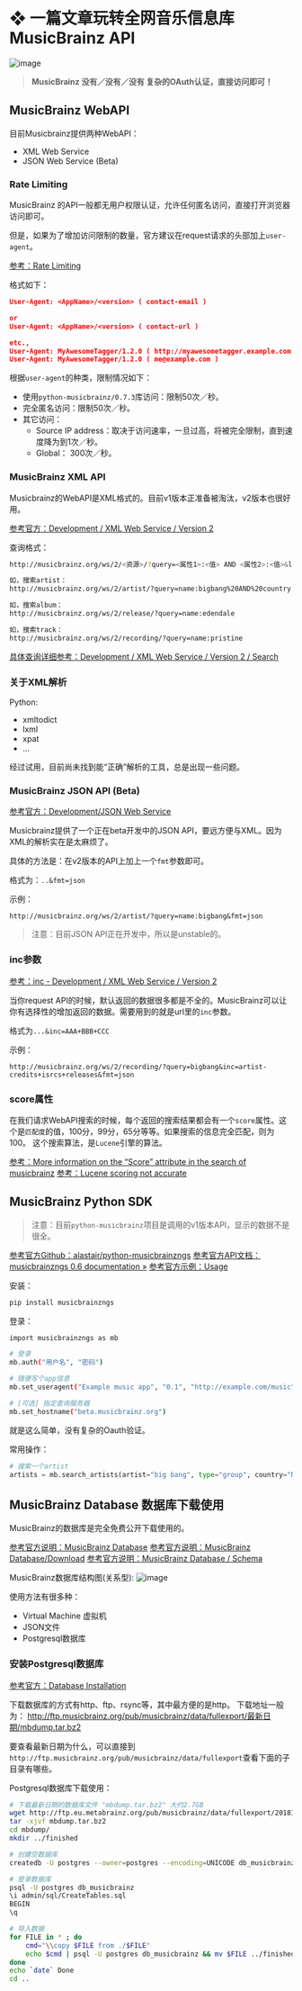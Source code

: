 # ❖ 一篇文章玩转全网音乐信息库MusicBrainz API

![image](https://user-images.githubusercontent.com/14041622/49683938-702adc00-fb07-11e8-9997-6cc62426bd20.png)

> **MusicBrainz 没有／没有／没有 复杂的OAuth认证，直接访问即可！**



## MusicBrainz WebAPI

目前Musicbrainz提供两种WebAPI：
- XML Web Service
- JSON Web Service (Beta)


### Rate Limiting

MusicBrainz 的API一般都无用户权限认证，允许任何匿名访问，直接打开浏览器访问即可。

但是，如果为了增加访问限制的数量，官方建议在request请求的头部加上`user-agent`。

[参考：Rate Limiting](https://musicbrainz.org/doc/XML_Web_Service/Rate_Limiting)

格式如下：
```json
User-Agent: <AppName>/<version> ( contact-email )

or 
User-Agent: <AppName>/<version> ( contact-url )

etc.,
User-Agent: MyAwesomeTagger/1.2.0 ( http://myawesometagger.example.com )
User-Agent: MyAwesomeTagger/1.2.0 ( me@example.com )
```

根据`user-agent`的种类，限制情况如下：
- 使用`python-musicbrainz/0.7.3`库访问：限制50次／秒。
- 完全匿名访问：限制50次／秒。
- 其它访问：
    - Source IP address：取决于访问速率，一旦过高，将被完全限制，直到速度降为到1次／秒。
    - Global： 300次／秒。



### MusicBrainz XML API

Musicbrainz的WebAPI是XML格式的。目前v1版本正准备被淘汰，v2版本也很好用。

[参考官方：Development / XML Web Service / Version 2](https://musicbrainz.org/doc/Development/XML_Web_Service/Version_2)

查询格式：
```sh
http://musicbrainz.org/ws/2/<资源>/?query=<属性1>:<值> AND <属性2>:<值>&limit=<显示数>

如，搜索artist：
http://musicbrainz.org/ws/2/artist/?query=name:bigbang%20AND%20country:NO&limit=10

如，搜索album：
http://musicbrainz.org/ws/2/release/?query=name:edendale

如，搜索track：
http://musicbrainz.org/ws/2/recording/?query=name:pristine
```

[具体查询详细参考：Development / XML Web Service / Version 2 / Search](https://musicbrainz.org/doc/Development/XML_Web_Service/Version_2/Search)


### 关于XML解析

Python:
- xmltodict
- lxml
- xpat
- ...

经过试用，目前尚未找到能“正确”解析的工具，总是出现一些问题。



### MusicBrainz JSON API (Beta)

[参考官方：Development/JSON Web Service](https://wiki.musicbrainz.org/Development/JSON_Web_Service)

Musicbrainz提供了一个正在beta开发中的JSON API，要远方便与XML。因为XML的解析实在是太麻烦了。

具体的方法是：在v2版本的API上加上一个`fmt`参数即可。

格式为：`..&fmt=json`

示例：
```
http://musicbrainz.org/ws/2/artist/?query=name:bigbang&fmt=json
```

> 注意：目前JSON API正在开发中，所以是unstable的。



### inc参数

[参考：inc - Development / XML Web Service / Version 2](https://musicbrainz.org/doc/Development/XML_Web_Service/Version_2#inc.3D_arguments_which_affect_subqueries)

当你request API的时候，默认返回的数据很多都是不全的。MusicBrainz可以让你有选择性的增加返回的数据。需要用到的就是url里的`inc`参数。

格式为`...&inc=AAA+BBB+CCC`

示例：
```
http://musicbrainz.org/ws/2/recording/?query=bigbang&inc=artist-credits+isrcs+releases&fmt=json
```


### score属性

在我们请求WebAPI搜索的时候，每个返回的搜索结果都会有一个`score`属性。这个是`匹配度`的值，100分，99分，65分等等。如果搜索的信息完全匹配，则为100。
这个搜索算法，是`Lucene`引擎的算法。

[参考：More information on the “Score” attribute in the search of musicbrainz](https://community.metabrainz.org/t/more-information-on-the-score-attribute-in-the-search-of-musicbrainz/105695)
[参考：Lucene scoring not accurate](https://community.metabrainz.org/t/lucene-scoring-not-accurate/199115)


## MusicBrainz Python SDK

> 注意：目前`python-musicbrainz`项目是调用的v1版本API，显示的数据不是很全。

[参考官方Github：alastair/python-musicbrainzngs](https://github.com/alastair/python-musicbrainzngs)
[参考官方API文档：musicbrainzngs 0.6 documentation »](https://python-musicbrainzngs.readthedocs.io/en/v0.6/api/#getting-data)
[参考官方示例：Usage](https://python-musicbrainzngs.readthedocs.io/en/v0.6/usage/)

安装：
```sh
pip install musicbrainzngs
```

登录：
```sh
import musicbrainzngs as mb

# 登录
mb.auth("用户名", "密码")

# 随便写个app信息
mb.set_useragent("Example music app", "0.1", "http://example.com/music")

# [可选] 指定查询服务器
mb.set_hostname("beta.musicbrainz.org")
```

就是这么简单，没有复杂的Oauth验证。


常用操作：
```py
# 搜索一个artist
artists = mb.search_artists(artist="big bang", type="group", country="Norway")
```



## MusicBrainz Database 数据库下载使用

MusicBrainz的数据库是完全免费公开下载使用的。

[参考官方说明：MusicBrainz Database](https://musicbrainz.org/doc/MusicBrainz_Database)
[参考官方说明：MusicBrainz Database/Download](https://wiki.musicbrainz.org/MusicBrainz_Database/Download)
[参考官方说明：MusicBrainz Database / Schema](https://musicbrainz.org/doc/MusicBrainz_Database/Schema)


MusicBrainz数据库结构图(关系型):
![image](https://user-images.githubusercontent.com/14041622/49684367-1d085780-fb0e-11e8-8e5c-3e0928d902e1.png)


使用方法有很多种：
- Virtual Machine 虚拟机
- JSON文件
- Postgresql数据库


### 安装Postgresql数据库

[参考官方：Database Installation](https://wiki.musicbrainz.org/History:Database_Installation)

下载数据库的方式有http、ftp、rsync等，其中最方便的是http。
下载地址一般为：
http://ftp.musicbrainz.org/pub/musicbrainz/data/fullexport/最新日期/mbdump.tar.bz2

要查看最新日期为什么，可以直接到`http://ftp.musicbrainz.org/pub/musicbrainz/data/fullexport`查看下面的子目录有哪些。

Postgresql数据库下载使用：
```sh
# 下载最新日期的数据库文件 "mbdump.tar.bz2" 大约2.7GB
wget http://ftp.eu.metabrainz.org/pub/musicbrainz/data/fullexport/20181205-001547/mbdump.tar.bz2
tar -xjvf mbdump.tar.bz2
cd mbdump/
mkdir ../finished

# 创建空数据库
createdb -U postgres --owner=postgres --encoding=UNICODE db_musicbrainz

# 登录数据库
psql -U postgres db_musicbrainz
\i admin/sql/CreateTables.sql
BEGIN
\q

# 导入数据
for FILE in * ; do 
    cmd="\\copy $FILE from ./$FILE"
    echo $cmd | psql -U postgres db_musicbrainz && mv $FILE ../finished/
done 
echo `date` Done
cd ..
```
